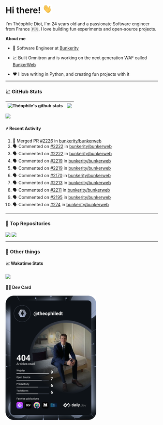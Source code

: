 # Hi there! <img src="./wave.gif" width="30px" height="30px" />

I'm Théophile Diot, I'm 24 years old and a passionate Software engineer from France 🇫🇷, I love building fun experiments and open-source projects.

**About me**

- 💼 Software Engineer at [Bunkerity](https://www.bunkerity.com/)

- 📈 Built Omnitron and is working on the next generation WAF called [BunkerWeb](https://www.bunkerweb.io)

- ❤️ I love writing in Python, and creating fun projects with it

---

### 📈 GitHub Stats

| <img align="center" src="https://github-readme-stats.vercel.app/api?username=TheophileDiot&show_icons=true&include_all_commits=true&theme=algolia&hide_border=true&rank_icon=github" alt="Théophile's github stats" /> | <img align="center" src="https://github-readme-stats.vercel.app/api/top-langs/?username=TheophileDiot&layout=compact&theme=algolia&hide_border=true" /> |
| ---------------------------------------------------------------------------------------------------------------------------------------------------------------------------------------------------------------------- | ------------------------------------------------------------------------------------------------------------------------------------------------------- |

![](https://github-readme-activity-graph.vercel.app/graph?username=TheophileDiot&theme=tokyo-night)

#### :zap: Recent Activity

<!--START_SECTION:activity-->
1. 🎉 Merged PR [#2226](https://github.com/bunkerity/bunkerweb/pull/2226) in [bunkerity/bunkerweb](https://github.com/bunkerity/bunkerweb)
2. 🗣 Commented on [#2222](https://github.com/bunkerity/bunkerweb/issues/2222#issuecomment-2842460984) in [bunkerity/bunkerweb](https://github.com/bunkerity/bunkerweb)
3. 🗣 Commented on [#2222](https://github.com/bunkerity/bunkerweb/issues/2222#issuecomment-2842431684) in [bunkerity/bunkerweb](https://github.com/bunkerity/bunkerweb)
4. 🗣 Commented on [#2219](https://github.com/bunkerity/bunkerweb/issues/2219#issuecomment-2837924228) in [bunkerity/bunkerweb](https://github.com/bunkerity/bunkerweb)
5. 🗣 Commented on [#2219](https://github.com/bunkerity/bunkerweb/issues/2219#issuecomment-2837910883) in [bunkerity/bunkerweb](https://github.com/bunkerity/bunkerweb)
6. 🗣 Commented on [#2170](https://github.com/bunkerity/bunkerweb/issues/2170#issuecomment-2834210439) in [bunkerity/bunkerweb](https://github.com/bunkerity/bunkerweb)
7. 🗣 Commented on [#2213](https://github.com/bunkerity/bunkerweb/issues/2213#issuecomment-2834207291) in [bunkerity/bunkerweb](https://github.com/bunkerity/bunkerweb)
8. 🗣 Commented on [#2211](https://github.com/bunkerity/bunkerweb/issues/2211#issuecomment-2834198804) in [bunkerity/bunkerweb](https://github.com/bunkerity/bunkerweb)
9. 🗣 Commented on [#2195](https://github.com/bunkerity/bunkerweb/issues/2195#issuecomment-2831959209) in [bunkerity/bunkerweb](https://github.com/bunkerity/bunkerweb)
10. 🗣 Commented on [#274](https://github.com/bunkerity/bunkerweb/issues/274#issuecomment-2831945704) in [bunkerity/bunkerweb](https://github.com/bunkerity/bunkerweb)
<!--END_SECTION:activity-->

---

### 🔧 Top Repositories

<a href="https://github.com/bunkerity/bunkerweb">
  <img align="center" src="https://github-readme-stats.vercel.app/api/pin/?username=Bunkerity&repo=bunkerweb&theme=algolia" />
</a>
<a href="https://github.com/TheophileDiot/Omnitron">
  <img align="center" src="https://github-readme-stats.vercel.app/api/pin/?username=TheophileDiot&repo=Omnitron&theme=algolia" />
</a>

---

### 🎉 Other things

#### 📈 Wakatime Stats

<a href="https://wakatime.com/@theophile_bunkerity">
  <img align="center" src="https://github-readme-stats.vercel.app/api/wakatime?username=3aa5ce41-c253-43d9-8441-a721e446a45f&layout=compact&theme=algolia" />
</a>

#### 👨‍💻 Dev Card

<a href="https://app.daily.dev/TheophileDt">
  <img src="./devcard.svg" width="300" alt="Théophile Diot's Dev Card"/>
</a>
